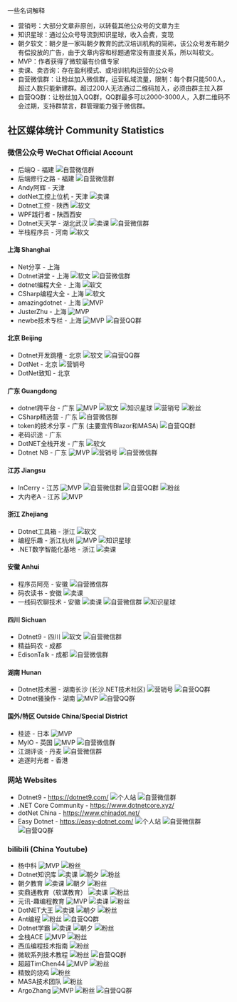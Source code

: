 一些名词解释
- 营销号：大部分文章非原创，以转载其他公众号的文章为主
- 知识星球：通过公众号导流到知识星球，收入会费，变现
- 朝夕软文：朝夕是一家叫朝夕教育的武汉培训机构的简称，该公众号发布朝夕有偿投放的广告，由于文章内容和标题通常没有直接关系，所以叫软文。
- MVP：作者获得了微软最有价值专家
- 卖课、卖咨询：存在盈利模式、或培训机构运营的公众号
- 自营微信群：让粉丝加入微信群，运营私域流量，限制：每个群只能500人，超过人数只能新建群。超过200人无法通过二维码加入，必须由群主拉入群
- 自营QQ群：让粉丝加入QQ群，QQ群最多可以2000-3000人，入群二维码不会过期，支持群禁言，群管理能力强于微信群。

## 社区媒体统计 Community Statistics

### 微信公众号 WeChat Official Account
- 后端Q - 福建 ![自营微信群](https://img.shields.io/badge/自营微信群-ff1414.svg)
- 后端修行之路 - 福建 ![自营微信群](https://img.shields.io/badge/自营微信群-ff1414.svg)
- Andy阿辉 - 天津
- dotNet工控上位机 - 天津 ![卖课](https://img.shields.io/badge/卖咨询-1d4d05.svg)
- Dotnet工控 - 陕西 ![软文](https://img.shields.io/badge/朝夕软文-FFE751.svg)
- WPF践行者 - 陕西西安 
- Dotnet天天学 - 湖北武汉 ![卖课](https://img.shields.io/badge/卖课-1d4d05.svg) ![自营微信群](https://img.shields.io/badge/自营微信群-ff1414.svg)
- 半栈程序员 - 河南 ![软文](https://img.shields.io/badge/软谋软文-FFE751.svg)

#### 上海 Shanghai
- Net分享 - 上海
- Dotnet讲堂 - 上海 ![软文](https://img.shields.io/badge/朝夕软文-FFE751.svg) ![自营微信群](https://img.shields.io/badge/自营微信群-ff1414.svg)
- dotnet编程大全 - 上海 ![软文](https://img.shields.io/badge/朝夕软文-FFE751.svg)
- CSharp编程大全 - 上海 ![软文](https://img.shields.io/badge/朝夕软文-FFE751.svg)
- amazingdotnet - 上海 ![MVP](https://img.shields.io/badge/MVP-2d6cbe.svg)
- JusterZhu - 上海 ![MVP](https://img.shields.io/badge/MVP-2d6cbe.svg)
- newbe技术专栏 - 上海 ![MVP](https://img.shields.io/badge/MVP-2d6cbe.svg) ![自营QQ群](https://img.shields.io/badge/自营QQ群-ff0c85.svg)

#### 北京 Beijing
- Dotnet开发跳槽 - 北京 ![软文](https://img.shields.io/badge/朝夕软文-FFE751.svg) ![自营QQ群](https://img.shields.io/badge/自营QQ群-ff0c85.svg)
- DotNet - 北京 ![营销号](https://img.shields.io/badge/营销号-d69eff.svg)
- DotNet致知 - 北京

#### 广东 Guangdong
- dotnet跨平台 - 广东 ![MVP](https://img.shields.io/badge/MVP-2d6cbe.svg) ![软文](https://img.shields.io/badge/朝夕软文-FFE751.svg) ![知识星球](https://img.shields.io/badge/知识星球-708aff.svg) ![营销号](https://img.shields.io/badge/营销号-d69eff.svg) ![粉丝](https://img.shields.io/badge/粉丝-70k-blue)
- CSharp精选营 - 广东 ![自营微信群](https://img.shields.io/badge/自营微信群-ff1414.svg)
- token的技术分享 - 广东 (主要宣传Blazor和MASA)  ![自营QQ群](https://img.shields.io/badge/自营QQ群-ff0c85.svg)
- 老码识途 - 广东
- DotNET全栈开发 - 广东 ![软文](https://img.shields.io/badge/朝夕软文-FFE751.svg)
- Dotnet NB - 广东 ![MVP](https://img.shields.io/badge/MVP-2d6cbe.svg) ![营销号](https://img.shields.io/badge/营销号-d69eff.svg) ![自营微信群](https://img.shields.io/badge/自营微信群-ff1414.svg)

#### 江苏 Jiangsu
- InCerry - 江苏 ![MVP](https://img.shields.io/badge/MVP-2d6cbe.svg) ![自营微信群](https://img.shields.io/badge/自营微信群-ff1414.svg) ![自营QQ群](https://img.shields.io/badge/自营QQ群-ff0c85.svg) ![粉丝](https://img.shields.io/badge/粉丝-9k-blue)
- 大内老A - 江苏 ![MVP](https://img.shields.io/badge/MVP-2d6cbe.svg)

#### 浙江 Zhejiang
- Dotnet工具箱 - 浙江 ![软文](https://img.shields.io/badge/朝夕软文-FFE751.svg)
- 编程乐趣 - 浙江杭州 ![MVP](https://img.shields.io/badge/MVP-2d6cbe.svg)  ![知识星球](https://img.shields.io/badge/知识星球-708aff.svg)
- .NET数字智能化基地 - 浙江 ![卖课](https://img.shields.io/badge/卖咨询-1d4d05.svg)

#### 安徽 Anhui
- 程序员阿亮 - 安徽 ![自营微信群](https://img.shields.io/badge/自营微信群-ff1414.svg)
- 码农读书 - 安徽 ![卖课](https://img.shields.io/badge/卖课-1d4d05.svg)
- 一线码农聊技术 - 安徽 ![卖课](https://img.shields.io/badge/卖课-1d4d05.svg) ![自营微信群](https://img.shields.io/badge/自营微信群-ff1414.svg) ![知识星球](https://img.shields.io/badge/知识星球-708aff.svg)

#### 四川 Sichuan
- Dotnet9 - 四川 ![软文](https://img.shields.io/badge/朝夕软文-FFE751.svg) ![自营微信群](https://img.shields.io/badge/自营微信群-ff1414.svg)
- 精益码农 - 成都 
- EdisonTalk - 成都 ![自营微信群](https://img.shields.io/badge/自营微信群-ff1414.svg)

#### 湖南 Hunan
- Dotnet技术圈 - 湖南长沙 (长沙.NET技术社区) ![营销号](https://img.shields.io/badge/营销号-d69eff.svg) ![自营QQ群](https://img.shields.io/badge/自营QQ群-ff0c85.svg)
- Dotnet骚操作 - 湖南 ![MVP](https://img.shields.io/badge/MVP-2d6cbe.svg) ![自营QQ群](https://img.shields.io/badge/自营QQ群-ff0c85.svg)

#### 国外/特区 Outside China/Special District
- 桂迹 - 日本 ![MVP](https://img.shields.io/badge/MVP-2d6cbe.svg)
- MyIO - 英国 ![MVP](https://img.shields.io/badge/MVP-2d6cbe.svg)  ![自营微信群](https://img.shields.io/badge/自营微信群-ff1414.svg)
- 江湖评谈 - 丹麦 ![自营微信群](https://img.shields.io/badge/自营微信群-ff1414.svg)
- 追逐时光者 - 香港

### 网站 Websites
- Dotnet9 - https://dotnet9.com/ ![个人站](https://img.shields.io/badge/个人站-2d6cbe.svg) ![自营微信群](https://img.shields.io/badge/自营微信群-ff1414.svg)
- .NET Core Community - https://www.dotnetcore.xyz/
- dotNet China - https://www.chinadot.net/
- Easy Dotnet - https://easy-dotnet.com/ ![个人站](https://img.shields.io/badge/个人站-2d6cbe.svg) ![自营微信群](https://img.shields.io/badge/自营微信群-ff1414.svg) ![自营QQ群](https://img.shields.io/badge/自营QQ群-ff0c85.svg)

### bilibili (China Youtube)
- 杨中科  ![MVP](https://img.shields.io/badge/MVP-2d6cbe.svg) ![粉丝](https://img.shields.io/badge/粉丝-220k-blue)
- Dotnet知识库 ![卖课](https://img.shields.io/badge/卖课-1d4d05.svg) ![朝夕](https://img.shields.io/badge/朝夕-FFE751.svg) ![粉丝](https://img.shields.io/badge/粉丝-8k-blue)
- 朝夕教育  ![卖课](https://img.shields.io/badge/卖课-1d4d05.svg) ![朝夕](https://img.shields.io/badge/朝夕-FFE751.svg) ![粉丝](https://img.shields.io/badge/粉丝-51k-blue)
- 奕鼎通教育（软谋教育） ![卖课](https://img.shields.io/badge/卖课-1d4d05.svg) ![粉丝](https://img.shields.io/badge/粉丝-12k-blue)
- 元讯-趣编程教育 ![MVP](https://img.shields.io/badge/MVP-2d6cbe.svg) ![卖课](https://img.shields.io/badge/卖课-1d4d05.svg) ![粉丝](https://img.shields.io/badge/粉丝-1k-blue) 
- DotNET大王 ![卖课](https://img.shields.io/badge/卖课-1d4d05.svg) ![朝夕](https://img.shields.io/badge/朝夕-FFE751.svg) ![粉丝](https://img.shields.io/badge/粉丝-17k-blue)
- Ant编程 ![粉丝](https://img.shields.io/badge/粉丝-16k-blue) ![自营QQ群](https://img.shields.io/badge/自营QQ群-ff0c85.svg)
- Dotnet学霸 ![卖课](https://img.shields.io/badge/卖课-1d4d05.svg) ![朝夕](https://img.shields.io/badge/朝夕-FFE751.svg) ![粉丝](https://img.shields.io/badge/粉丝-3k-blue)
- 全栈ACE  ![MVP](https://img.shields.io/badge/MVP-2d6cbe.svg) ![粉丝](https://img.shields.io/badge/粉丝-15k-blue)
- 西瓜编程技术指南 ![粉丝](https://img.shields.io/badge/粉丝-3k-blue)
- 微软系列技术教程 ![粉丝](https://img.shields.io/badge/粉丝-32k-blue) ![自营QQ群](https://img.shields.io/badge/自营QQ群-ff0c85.svg)
- 超超TimChen44 ![MVP](https://img.shields.io/badge/MVP-2d6cbe.svg) ![粉丝](https://img.shields.io/badge/粉丝-5k-blue)
- 精致的烧鸡 ![粉丝](https://img.shields.io/badge/粉丝-2k-blue)
- MASA技术团队 ![粉丝](https://img.shields.io/badge/粉丝-2k-blue)
- ArgoZhang ![MVP](https://img.shields.io/badge/MVP-2d6cbe.svg) ![粉丝](https://img.shields.io/badge/粉丝-3.5k-blue) ![自营QQ群](https://img.shields.io/badge/自营QQ群-ff0c85.svg)
